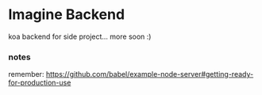 # Imagine Backend

koa backend for side project... more soon :)

### notes
remember: https://github.com/babel/example-node-server#getting-ready-for-production-use